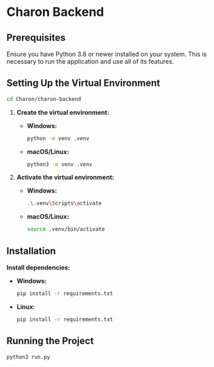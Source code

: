 # Charon Backend

## Prerequisites
Ensure you have Python 3.8 or newer installed on your system. This is necessary to run the application and use all of its features.

## Setting Up the Virtual Environment
```bash
cd Charon/charon-backend
```
1. **Create the virtual environment:**
   - **Windows:**
     ```bash
     python -m venv .venv
     ```
   - **macOS/Linux:**
     ```bash
     python3 -m venv .venv
     ```

2. **Activate the virtual environment:**
   - **Windows:**
     ```bash
     .\.venv\Scripts\activate
     ```
   - **macOS/Linux:**
     ```bash
     source .venv/bin/activate
     ```
     
## Installation
**Install dependencies:**
   - **Windows:**
     ```bash
     pip install -r requirements.txt
     ```
   - **Linux:**
     ```bash
     pip install -r requirements.txt
     ```

## Running the Project
  ```bash
  python3 run.py